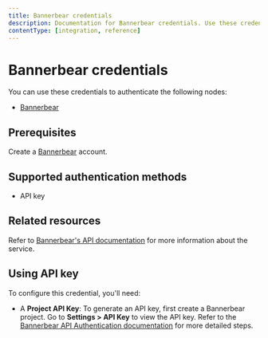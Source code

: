```yaml
---
title: Bannerbear credentials
description: Documentation for Bannerbear credentials. Use these credentials to authenticate Bannerbear in n8n, a workflow automation platform.
contentType: [integration, reference]
---
```


# Bannerbear credentials

You can use these credentials to authenticate the following nodes:

- [Bannerbear](/integrations/builtin/app-nodes/n8n-nodes-base.bannerbear.md)

## Prerequisites

Create a [Bannerbear](https://www.bannerbear.com/) account.

## Supported authentication methods

- API key

## Related resources

Refer to [Bannerbear's API documentation](https://developers.bannerbear.com/) for more information about the service.

## Using API key

To configure this credential, you'll need:

- A **Project API Key**: To generate an API key, first create a Bannerbear project. Go to **Settings > API Key** to view the API key. Refer to the [Bannerbear API Authentication documentation](https://developers.bannerbear.com/#authentication) for more detailed steps.

